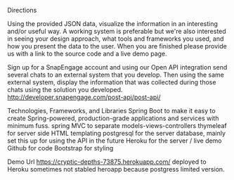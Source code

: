 Directions

Using the provided JSON data, visualize the information in an interesting and/or useful way. A working system is preferable but we're also interested in seeing your design approach, what tools and frameworks you used, and how you present the data to the user. When you are finished please provide us with a link to the source code and a live demo page.

Sign up for a SnapEngage account and using our Open API integration send several chats to an external system that you develop. Then using the same external system, display the information that was collected during those chats using the solution you developed.
http://developer.snapengage.com/post-api/post-api/

Technologies, Frameworks, and Libraries
Spring Boot  to make it easy to create Spring-powered, production-grade applications and services with minimum fuss.
spring MVC to separate models-views-controllers
thymeleaf for server side HTML templating
postgresql for the server database, mainly set this up for using the API in the future
Heroku for the server / live demo
Github for code
Bootstrap for styling

Demo Url
https://cryptic-depths-73875.herokuapp.com/ deployed to Heroku
sometimes not stabled heroapp because postgress limited version.